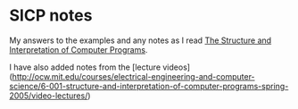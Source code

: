 # SICP notes
My answers to the examples and any notes as I read [The Structure and Interpretation of Computer Programs](http://mitpress.mit.edu/sicp/full-text/book/book.html).

I have also added notes from the [lecture videos] (http://ocw.mit.edu/courses/electrical-engineering-and-computer-science/6-001-structure-and-interpretation-of-computer-programs-spring-2005/video-lectures/)


